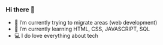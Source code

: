 ### Hi there 👋

- 🤯 I’m currently trying to migrate areas (web development)
- 🌱 I’m currently learning HTML, CSS, JAVASCRIPT, SQL
- 💻 I do love everything about tech


